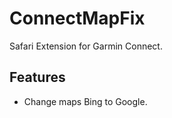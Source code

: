 ConnectMapFix
========================================================

Safari Extension for Garmin Connect.

Features
--------------------------------------------------------

-   Change maps Bing to Google.

